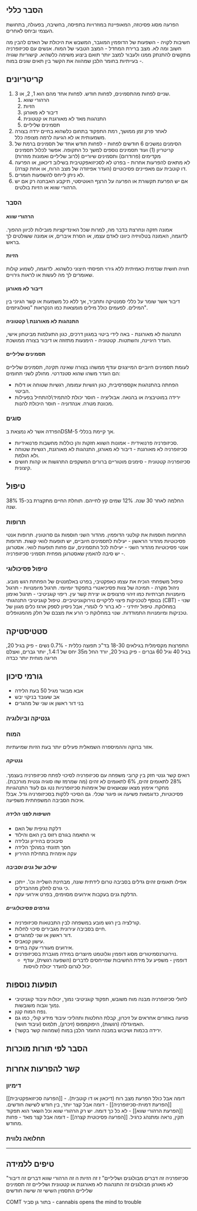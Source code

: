 ## הסבר כללי 
הפרעה מסוג פסיכוזה, המאופיינת במוזרויות בתפיסה, בחשיבה, בפעולה, בתחושת העצמי וביחס לאחרים.

חשיבות לקויה - השפעות של הדופמין המוגבר, המשבש את היכולת של האדם להבין מה חשוב ומה לא.
מצב ברירת המחדל - המצב הטבעי של המוח. אנשים עם סכיזופרניה מתקשים להתנתק ממנו ולעבור למצב יותר תואם ביצוע משימה כלשהיא.
קישוריות שגויה - בעייתיות בחומר הלבן שמהווה את הקשר בין תאים שונים במוח.
## קריטריונים
1. שניים לפחות מהתסמינים, לפחות חודש. לפחות אחד מהם הוא 1, 2, או 3.
	1. הרהורי שווא
	2. הזיות
	3. דיבור לא מאורגן
	4. התנהגות מאד לא מאורגנת או קטטונית
	5. תסמינים שליליים
2. לאחר פרק זמן ממושך, רמת התפקוד בתחום כלשהוא בחיים ירדה בצורה משמעותית או לא הגיעה לרמה מצופה כלל.
3. הסימנים נמשכים 6 חודשים לפחות - לפחות חודש אחד של תסמינים ברמת של קריטריון (1) ועוד תסמינים נוספים למשך כל התקופה. אפשר לכלול תסמינים מקדימים (פרודרום) ותסמינים שיוריים (לרוב שליליים ואמונות מוזרות)
4. לא מתאים להפרעות אחרות - בפרט לא לסכיזואפקטיבית בשילוב דיכאון, או הפרעה דו קוטבית עם מאפיינים פסיכוטיים (העדר אפיזודה של מצב הרוח, או אחת קצרה).
5. לא ניתן לייחס להשפעות חומרים.
6. אם יש הפרעת תקשורת או הפרעה על הרצף האוטיסטי, תיקבע האבחנה רק אם יש הרהורי שווא או הזיות בולטים.
### הסבר

#### הרהורי שווא
אמונה חזקה ונחרצת בדבר מה, למרות שכל האינדיקציות מובילות לכיוון ההפוך. לדוגמה, האמונה בטלוויזיה כיוונו לאדם עצמו, או הסרת איברים, או אמונה ששולטים לך בראש.
#### הזיות
חוויה חושית שנדמית כאמיתית ללא גירוי תפיסתי חיצוני כלשהוא. לדוגמה, לשמוע קולות שאומרים לך מה לעשות או לראות גירויים.
#### דיבור לא מאורגן
דיבור אשר שומר על כללי סמנטיקה ותחביר, אך ללא כל משמעות או קשר הגיוני בין המילים. לפעמים כולל מילים מומצאות כמו הנקראות "נאולוגיזמים".
#### התנהגות לא מאורגנת \ קטטוניה
התנהגות לא מאורגנת - באה לידי ביטוי במגוון דרכים, כגון התעלמות מביטחון אישי, העדר היגיינה, והשתטות.
קטטוניה - הימנעות מתזוזה או דיבור בצורה ממושכת.
#### תסמינים שליליים
לעומת תסמינים חיוביים המייצגים עודף ממשהו בצורה שאינה תקינה, תסמינים שליליים הם העדר משהו שהוא סטנדרטי. 
מחולק לשני תחומים:
*  הפחתה בהתנהגות אקספרסיבית, כגון רגשיות עמומה, רגשיות שטוחה או דלות הביטוי.
* ירידה במוטיבציה או בהנאה.
אבוליציה - חוסר יכולת להתמיד\להתחיל בפעילות מכוונת מטרה.
אנהדוניה - חוסר היכולת להנות.

### סוגים
הפרדה אשר לא נמצאת בDSM-5 אך קיימת בכללי.
* סכיזופרניה פרנואידית - אמונות השווא חזקות והן כוללות מחשבות פרנואידיות.
* סכיזופרניה לא מאורגנת - דיבור לא מאורגן, התנהגות לא מאורגנת, רגשיות שטוחה ולא הולמת.
* סכיזופרניה קטטונית - סימנים מוטוריים ברורים המשקפים התרגשות או קהות חושים קיצונית.
## טיפול
38% החלמה לאחר 30 שנה. 12% שמים קץ לחייהם. 
תוחלת החיים מתקצרת בכ-15 שנה.

### תרופות
התרופות חוסמות את קולטני הדופמין. מהדור השני חוסמות גם סרוטונין.
תרופות אנטי פסיכוטיות מהדור הראשון - יעילות לתסמינים חיוביים, יש תופעות לוואי קשות.
תרופות אנטי פסיכוטיות מהדור השני - יעילות לכל התסמינים, עם פחות תופעות לוואי.
אסטרוגן - יש סיבה להאמין שאסטרוגן מפחית תסמיני סכיזופרניה.
### טיפול פסיכולוגי
טיפול משפחתי הוכיח את עצמו כאפקטיבי, בפרט באלמנטים של הפחתת רגש מובע.
ניהול מקרה - תמיכה של צוות פסיכיאטרי בתפקוד יומיומי.
תרגול מיומנויות - תרגול מיומנויות חברתיות כמו זיהוי פרצופים או יצירת קשר עין.
ריפוי קוגניטיבי - תרגול ואימון בנוסף לטכניקות פיצוי לליקויים נוירוקוגניטיביים.
טיפול קוגניטיבי התנהגותי (CBT) - שנוי במחלוקת.
טיפול יחידני - לא ברור לי לגמרי, אבל ניסיון לספק ארגז כלים מגוון של טכניקות ומיומנויות התמודדות. שנוי במחלוקת כי הרע את מצבם של חלק מהמטופלים.

## סטטיסטיקה
התפרצות מקסימלית בגילאים 18-30 בד"כ
תפוצה כללית - 0.7%
נשים - פיק בגיל 20, בגיל 40 וגיל 60
גברים - פיק בגיל 20, יורד החל מ35
יחס של 1.4:1, יותר גברים, ואצלם חריגה מוחית יותר כבדה
## גורמי סיכון
* אבא מבוגר מגיל 50 בעת הלידה
* אב שעובד בניקוי יבש
* בני דור ראשון או שני של מהגרים
### גנטיקה וביולוגיה
### המוח
אזור ברוקה וההמיספרה השמאלית פעילים יותר בעת הזיות שמיעתיות.
##### גנטיקה
רואים קשר גנטי חזק בין קרובי משפחה עם סכיזופרניה לסיכוי לפתח סכיזופרניה בעצמך. 28% לתאומים זהים, 6% לתאומים לא זהים (מה שמרמז שזו סוגיה גנטית מורכבת).
מחקרי אימוץ מצאו שצאצאים של אימהות סכיזופרניות נטו גם לעוד התנהגויות פסיכוטיות, כדוגמאת פשיעה או פיגור שכלי. גם הסיכוי ללקות בסכיזופרניה גדל. אבל! איכות הסביבה המשפחתית משפיעה.
##### חשיפות לפני הלידה
* דלקת נגיפית של האם
* אי התאמה בגורם רזוס בין האם והילוד
* סיבוכים בהיריון ובלידה
* חסך תזונתי במהלך הלידה
* עקה אימהית בתחילת ההיריון
##### שילוב של גנים וסביבה
* אפילו תאומים זהים גדלים בסביבה טרום לידתית שונה, מבחינת השלייה וכו'. ייתכן כי גורם לחלק מההבדלים.
* הדלקת גנים בעקבות אירועים מסוימים, בפרט אירועי עקה.
##### גורמים פסיכולוגיים
- קורלציה בין רגש מובע במשפחה לבין התבטאות סכיזופרניה.
- חיים בסביבה עירונית מגבירים סיכוי לחלות.
- דור ראשון או שני למהגרים.
- עישון קנאביס.
- אירועים מעוררי עקה בחיים.
- נוירוטרנסמיטורים מסוג דופמין וגלוטמט מיוצרים במידה מוגברת בסכיזופרנים.
	- דופמין - משפיע על מידת החשיבות שמייחסים לדברים (השפעה רגשית), עודף יכול לגרום להעדר יכולת לוויסות.
## תופעות נוספות
- לחולי סכיזופרניה מבנה מוח משובש, תפקוד קוגניטיבי נמוך, יכולות עיבוד קוגניטיבי נמוך וגבוה משובשות.
- נפח המוח קטן.
- פגיעה באזורים אחראים על זיכרון, קבלת החלטות ותהליכי עיבוד מידע קולי, כמו גם האמיגדלה (רגשות), היפוקמפוס (זיכרון), תלמוס (עיבוד חושי).
- ירידה בכמות ושיבוש במבנה החומר הלבן במוח (שמהווה קשר בקשר).
## הסבר לפי תורות מוכרות


## קשר להפרעות אחרות

### דימיון
[[הפרעה סכיזואפקטיבית]] - דומה אבל כולל הפרעת מצב רוח (דיכאון או דו קוטבית).
[[הפרעת דמוית-סכיזופרניה]] - דומה אבל קצר יותר, בין חודש לשישה חודשים.
[[הפרעת הרהורי שווא]] - לא כל כך דומה. יש רק הרהורי שווא וכל השאר הוא תפקוד תקין, נראה ומתנהג כרגיל.
[[הפרעה פסיכוטית קצרה]] - דומה אבל קצר מאד - פחות מחודש.
### תחלואה נלווית
___
## טיפים ללמידה
"סכיזופרניה זה דברים מבולגנים ושליליים"
ז זה הזיות ה זה הרהורי שווא דברים זה דיבור לא מאורגן מבולגנים זה התנהגות לא מאורגנת או קטטונית ושליליים זה תסמינים שליליים
התסמין השישי זה שישה חודשים


COMT בתור גן סביר - cannabis opens the mind to trouble